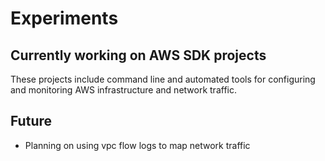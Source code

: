 # Experiments
## Currently working on AWS SDK projects
These projects include command line and automated tools for configuring and monitoring AWS infrastructure and network traffic.
## Future
* Planning on using vpc flow logs to map network traffic

